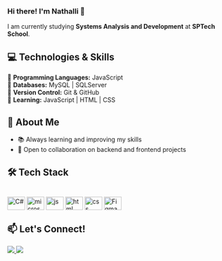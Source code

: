 ### Hi there! I'm Nathalli :raising_hand:

I am currently studying **Systems Analysis and Development** at **SPTech School**.  

## 💻 Technologies & Skills  
🔹 **Programming Languages:** JavaScript  
🔹 **Databases:** MySQL | SQLServer  
🔹 **Version Control:** Git & GitHub  
🔹 **Learning:** JavaScript | HTML | CSS  

## 🚀 About Me  
- 📚 Always learning and improving my skills  
- 🤝 Open to collaboration on backend and frontend projects  


## 🛠️ Tech Stack  
<div style="display: inline_block"><br>
  <img align="center" alt="C#" height="30" width="40"
    src="https://cdn.jsdelivr.net/gh/devicons/devicon/icons/csharp/csharp-original.svg">
   <img align="center" alt="microsoftsqlserver" height="30" width="40"
    src="https://cdn.jsdelivr.net/gh/devicons/devicon/icons/microsoftsqlserver/microsoftsqlserver-plain.svg">
    <img align="center" alt="js" height="30" width="40"
    src="https://cdn.jsdelivr.net/gh/devicons/devicon@latest/icons/javascript/javascript-original.svg">
  <img align="center" alt="html" height="30" width="40"
    src="https://cdn.jsdelivr.net/gh/devicons/devicon@latest/icons/html5/html5-original.svg">
  <img align="center" alt="css" height="30" width="40"
    src="https://cdn.jsdelivr.net/gh/devicons/devicon@latest/icons/css3/css3-original.svg">
  <img align="center" alt="Figma" height="30" width="40"
    src="https://cdn.jsdelivr.net/gh/devicons/devicon/icons/figma/figma-original.svg">        
</div>

##
 
## 📫 Let's Connect!  
<div> 
  <a href="https://github.com/joaolureis" target="_blank">
    <img src="https://img.shields.io/badge/GitHub-000?style=for-the-badge&logo=github&logoColor=white" target="_blank">
  </a>
  <a href="linkedin.com/in/joão-lucas-r-021b50225" target="_blank">
    <img src="https://img.shields.io/badge/-LinkedIn-%2300A0DC?style=for-the-badge&logo=linkedin&logoColor=white" target="_blank">
  </a> 
</div>
